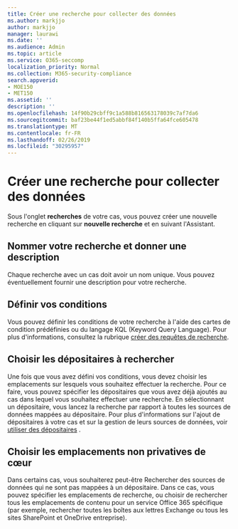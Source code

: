 ```yaml
---
title: Créer une recherche pour collecter des données
ms.author: markjjo
author: markjjo
manager: laurawi
ms.date: ''
ms.audience: Admin
ms.topic: article
ms.service: O365-seccomp
localization_priority: Normal
ms.collection: M365-security-compliance
search.appverid:
- MOE150
- MET150
ms.assetid: ''
description: ''
ms.openlocfilehash: 14f90b29cbff9c1a588b816563178039c7af7da6
ms.sourcegitcommit: baf23be44f1ed5abbf84f140b5ffa64fce605478
ms.translationtype: MT
ms.contentlocale: fr-FR
ms.lasthandoff: 02/26/2019
ms.locfileid: "30295957"
---
```

# <a name="create-a-search-to-collect-data"></a>Créer une recherche pour collecter des données

Sous l'onglet **recherches** de votre cas, vous pouvez créer une nouvelle recherche en cliquant sur **nouvelle recherche** et en suivant l'Assistant.

## <a name="name-your-search-and-give-description"></a>Nommer votre recherche et donner une description

Chaque recherche avec un cas doit avoir un nom unique. Vous pouvez éventuellement fournir une description pour votre recherche. 

## <a name="define-your-conditions"></a>Définir vos conditions

Vous pouvez définir les conditions de votre recherche à l'aide des cartes de condition prédéfinies ou du langage KQL (Keyword Query Language). Pour plus d'informations, consultez la rubrique [créer des requêtes de recherche](building-search-queries.md).

## <a name="choose-the-custodians-to-search-from"></a>Choisir les dépositaires à rechercher

Une fois que vous avez défini vos conditions, vous devez choisir les emplacements sur lesquels vous souhaitez effectuer la recherche. Pour ce faire, vous pouvez spécifier les dépositaires que vous avez déjà ajoutés au cas dans lequel vous souhaitez effectuer une recherche. En sélectionnant un dépositaire, vous lancez la recherche par rapport à toutes les sources de données mappées au dépositaire. Pour plus d'informations sur l'ajout de dépositaires à votre cas et sur la gestion de leurs sources de données, voir [utiliser des dépositaires](managing-custodians.md) .

## <a name="choose-non-custodial-locations"></a>Choisir les emplacements non privatives de cœur

Dans certains cas, vous souhaiterez peut-être Rechercher des sources de données qui ne sont pas mappées à un dépositaire. Dans ce cas, vous pouvez spécifier les emplacements de recherche, ou choisir de rechercher tous les emplacements de contenu pour un service Office 365 spécifique (par exemple, rechercher toutes les boîtes aux lettres Exchange ou tous les sites SharePoint et OneDrive entreprise).